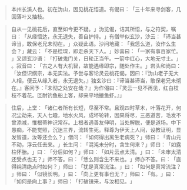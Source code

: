 > 本州长溪人也。初在沩山，因见桃花悟道。有偈曰：​「三十年来寻剑客，几回落叶又抽枝。

> 自从一见桃花后，直至如今更不疑。​」沩览偈，诘其所悟，与之符契，嘱曰：​「从缘悟达，永无退失，善自护持。​」有僧举似玄沙，沙云：​「谛当甚谛当，敢保老兄未彻在。​」众疑此语。沙问地藏：​「我恁么道，汝作么生会？​」藏云：​「不是桂琛，即走杀天下人。​」妙喜曰：​「一家有事百家忙。​」又颂玄沙语：​「打破鬼门关，日轮正当午。一箭中红心，大地无寸土。​」​。寂音曰：​「古之人有大机智，故能遇缘即宗，随处作主。​」岩头和尚曰：​「汝但识纲宗，本无实法。予尝与客论灵云桃花偈，因曰：『沩山老子无大人相，便云从缘入者，永无退失。』独玄沙曰：『谛当甚谛当，敢保老兄未彻在。』客问予：『未彻之处安在哉？』为作偈曰：『灵云一见不再见，红白枝枝不着花。叵耐钓鱼船上客，却来平地摝鱼虾。』」

> 住后，上堂：​「诸仁者所有长短，尽至不常。且观四时草木，叶落花开，何况尘劫来，天人七趣，地水火风，成坏轮转，因果将尽，三恶道苦，毛发不曾添减，惟根蒂神识常存。上根者遇善友伸明，当处解脱，便是道场。中下愚痴，不能觉照，沉迷三界，流转生死。释尊为伊天上人间，设教证明，显发智道，汝等还会么？​」僧问：​「如何得出离生老病死？​」师曰：​「青山元不动，浮云任去来。​」长生问：​「混沌未分时，含生何来？​」师曰：​「如露柱怀胎。​」曰：​「分后如何？​」师曰：​「如片云点太清。​」曰：​「未审太清还受点也无？​」师不答。曰：​「恁么则含生不来也。​」师亦不答。曰：​「直得纯清绝点时如何？​」师曰：​「犹是真常流注。​」曰：​「如何是真常流注？​」师曰：​「似镜长明。​」曰：​「向上更有事也无？​」师曰：​「有。​」曰：​「如何是向上事？​」师曰：​「打破镜来，与汝相见。​」



